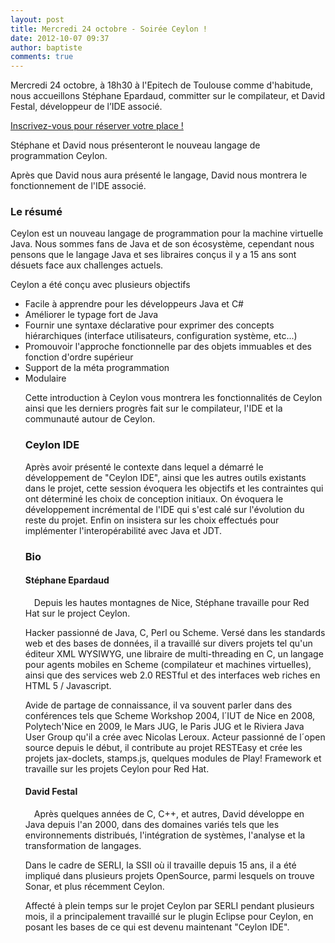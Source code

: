 ```yaml
---
layout: post
title: Mercredi 24 octobre - Soirée Ceylon !
date: 2012-10-07 09:37
author: baptiste
comments: true
---
```

<p>Mercredi 24 octobre, à 18h30 à l'Epitech de Toulouse comme d'habitude, nous accueillons Stéphane Epardaud, committer sur le compilateur, et David Festal, développeur de l’IDE associé.</p>
<a href="http://jugevents.org/jugevents/event/47120">Inscrivez-vous pour réserver votre place !</a>
<p>Stéphane et David nous présenteront le nouveau langage de programmation Ceylon.</p>

<p>Après que David nous aura présenté le langage, David nous montrera le fonctionnement de l'IDE associé.</p>
<h3>Le résumé</h3>
<p>Ceylon est un nouveau langage de programmation pour la machine virtuelle Java. Nous sommes fans de Java et de son écosystème, cependant nous pensons que le langage Java et ses libraires conçus il y a 15 ans sont désuets face aux challenges actuels.</p>
<p>Ceylon a été conçu avec plusieurs objectifs</p>
<ul>
<li>Facile à apprendre pour les développeurs Java et C#</li>
<li>Améliorer le typage fort de Java</li>
<li>Fournir une syntaxe déclarative pour exprimer des concepts hiérarchiques (interface utilisateurs, configuration système, etc...)</li>
<li>Promouvoir l'approche fonctionnelle par des objets immuables et des fonction d'ordre supérieur</li>
<li>Support de la méta programmation</li>
<li>Modulaire</li>
<p>Cette introduction à Ceylon vous montrera les fonctionnalités de Ceylon ainsi que les derniers progrès fait sur le compilateur, l'IDE et la communauté autour de Ceylon.</p>
<h3>Ceylon IDE</h3>
<p>Après avoir présenté le contexte dans lequel a démarré le développement de "Ceylon IDE", ainsi que les autres outils existants dans le projet, cette session évoquera les objectifs et les contraintes qui ont déterminé les choix de conception initiaux. On évoquera le développement incrémental de l'IDE qui s'est calé sur l'évolution du reste du projet. Enfin on insistera sur les choix effectués pour implémenter l'interopérabilité avec Java et JDT.</p>
<h3>Bio</h3>
<h4>Stéphane Epardaud</h4>
<p><img src="{{site.baseurl}}/images/StephaneEpardaud.jpg" style="float:left;padding:0.5em" alt="" />Depuis les hautes montagnes de Nice, Stéphane travaille pour Red Hat sur le project Ceylon.</p>
<p>Hacker passionné de Java, C, Perl ou Scheme. Versé dans les standards web et des bases de données, il a travaillé sur divers projets tel qu'un éditeur XML WYSIWYG, une libraire de multi-threading en C, un langage pour agents mobiles en Scheme (compilateur et machines virtuelles), ainsi que des services web 2.0 RESTful et des interfaces web riches en HTML 5 / Javascript.</p>
<p>Avide de partage de connaissance, il va souvent parler dans des conférences tels que Scheme Workshop 2004, l´IUT de Nice en 2008, Polytech'Nice en 2009, le Mars JUG, le Paris JUG et le Riviera Java User Group qu'il a crée avec Nicolas Leroux. Acteur passionné de l´open source depuis le début, il contribute au projet RESTEasy et crée les projets jax-doclets, stamps.js, quelques modules de Play! Framework et travaille sur les projets Ceylon pour Red Hat.</p>
<h4>David Festal</h4>
<p><img src="{{site.baseurl}}/images/DavidFestal.jpg" style="float:left;padding:0.5em" alt="" />Après quelques années de C, C++, et autres, David développe en Java depuis l'an 2000, dans des domaines variés tels que les environnements distribués, l'intégration de systèmes, l'analyse et la transformation de langages.</p>
<p>Dans le cadre de SERLI, la SSII où il travaille depuis 15 ans, il a été impliqué dans plusieurs projets OpenSource, parmi lesquels on trouve Sonar, et plus récemment Ceylon.</p>
<p>Affecté à plein temps sur le projet Ceylon par SERLI pendant plusieurs mois, il a principalement travaillé sur le plugin Eclipse pour Ceylon, en posant les bases de ce qui est devenu maintenant "Ceylon IDE".</p>


